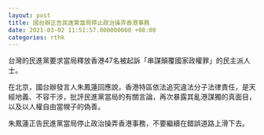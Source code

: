 ```yaml
---
layout: post
title: 國台辦正告民進黨當局停止政治操弄香港事務
date: 2021-03-02 11:51:57.000000000 +08:00
categories: rthk
---
```


台灣的民進黨要求當局釋放香港47名被起訴「串謀顛覆國家政權罪」的民主派人士。

在北京，國台辦發言人朱鳳蓮回應說，香港特區依法追究違法分子法律責任，是天經地義、不容干涉，批評民進黨當局的有關言論，再次暴露其亂港謀獨的真面目，以及以人權自由當幌子的偽善。

朱鳳蓮正告民進黨當局停止政治操弄香港事務，不要繼續在錯誤道路上滑下去。
